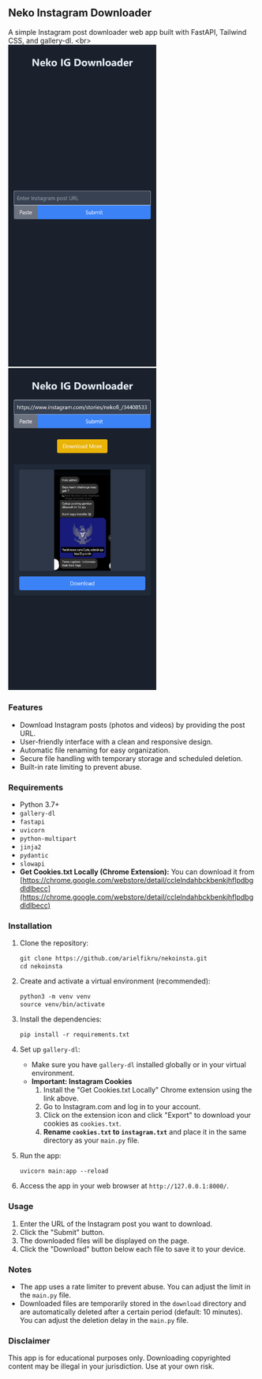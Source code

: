 ## Neko Instagram Downloader

A simple Instagram post downloader web app built with FastAPI, Tailwind CSS, and gallery-dl.
<br\>
\
<img src="assets/screenshot.png" alt="screenshot" width="300"/>
<img src="assets/screenshot2.png" alt="screenshot" width="300"/>

### Features

- Download Instagram posts (photos and videos) by providing the post URL.
- User-friendly interface with a clean and responsive design.
- Automatic file renaming for easy organization.
- Secure file handling with temporary storage and scheduled deletion.
- Built-in rate limiting to prevent abuse.

### Requirements

- Python 3.7+
- `gallery-dl`
- `fastapi`
- `uvicorn`
- `python-multipart`
- `jinja2`
- `pydantic`
- `slowapi`
- **Get Cookies.txt Locally (Chrome Extension):** You can download it from [https://chrome.google.com/webstore/detail/cclelndahbckbenkjhflpdbgdldlbecc](https://chrome.google.com/webstore/detail/cclelndahbckbenkjhflpdbgdldlbecc)

### Installation

1. Clone the repository:

   ```
   git clone https://github.com/arielfikru/nekoinsta.git
   cd nekoinsta
   ```

2. Create and activate a virtual environment (recommended):

   ```
   python3 -m venv venv
   source venv/bin/activate
   ```

3. Install the dependencies:

   ```
   pip install -r requirements.txt
   ```

4. Set up `gallery-dl`:

   - Make sure you have `gallery-dl` installed globally or in your virtual environment.
   - **Important: Instagram Cookies**
       1. Install the "Get Cookies.txt Locally" Chrome extension using the link above.
       2.  Go to Instagram.com and log in to your account.
       3. Click on the extension icon and click "Export" to download your cookies as `cookies.txt`.
       4. **Rename `cookies.txt` to `instagram.txt`** and place it in the same directory as your `main.py` file. 

5. Run the app:

   ```
   uvicorn main:app --reload
   ```

6. Access the app in your web browser at `http://127.0.0.1:8000/`.

### Usage

1. Enter the URL of the Instagram post you want to download.
2. Click the "Submit" button.
3. The downloaded files will be displayed on the page.
4. Click the "Download" button below each file to save it to your device.

### Notes

- The app uses a rate limiter to prevent abuse. You can adjust the limit in the `main.py` file.
- Downloaded files are temporarily stored in the `download` directory and are automatically deleted after a certain period (default: 10 minutes). You can adjust the deletion delay in the `main.py` file.

### Disclaimer

This app is for educational purposes only. Downloading copyrighted content may be illegal in your jurisdiction. Use at your own risk. 

